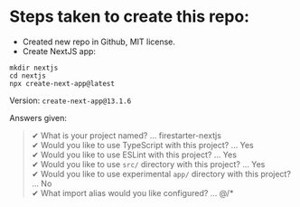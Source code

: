 # Steps taken to create this repo:

* Created new repo in Github, MIT license.
* Create NextJS app:

```
mkdir nextjs
cd nextjs
npx create-next-app@latest
```

Version: `create-next-app@13.1.6`

Answers given:

> ✔ What is your project named? … firestarter-nextjs  
> ✔ Would you like to use TypeScript with this project? … Yes  
> ✔ Would you like to use ESLint with this project? … Yes  
> ✔ Would you like to use `src/` directory with this project? … Yes  
> ✔ Would you like to use experimental `app/` directory with this project? … No   
> ✔ What import alias would you like configured? … @/*  